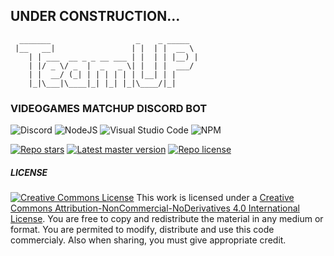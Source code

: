 ## UNDER CONSTRUCTION...

```
  _______                   _    _ _____  
 |__   __|                 | |  | |  __ \ 
    | | ___  __ _ _ __ ___ | |  | | |__) |
    | |/ _ \/ _  |  _   _ \| |  | |  ___/ 
    | |  __/ (_| | | | | | | |__| | |     
    |_|\___|\____|_| |_| |_|\____/|_|     
```

### VIDEOGAMES MATCHUP DISCORD BOT

![Discord](https://img.shields.io/badge/Discord-%235865F2.svg?style=for-the-badge&logo=discord&logoColor=white) ![NodeJS](https://img.shields.io/badge/node.js-6DA55F?style=for-the-badge&logo=node.js&logoColor=white) ![Visual Studio Code](https://img.shields.io/badge/Visual%20Studio%20Code-0078d7.svg?style=for-the-badge&logo=visual-studio-code&logoColor=white) ![NPM](https://img.shields.io/badge/NPM-%23CB3837.svg?style=for-the-badge&logo=npm&logoColor=white)

[![Repo stars](https://img.shields.io/github/stars/Azator-Entertainment/TeamUP?style=flat&logo=github&labelColor=232121&color=760276&label=Stars)](https://github.com/Azator-Entertainment/TeamUP/stargazers) [![Latest master version](https://img.shields.io/github/package-json/version/Azator-Entertainment/TeamUP?color=760276&label=Master&labelColor=232121&logo=github&sort=semver&style=flat)](https://github.com/Azator-Entertainment/TeamUP/tree/master/) [![Repo license](https://img.shields.io/badge/CC_BY_NC_ND_4.0-760276?style=flat&logo=github&labelColor=232121&label=License)](https://github.com/Azator-Entertainment/TeamUP/blob/main/LICENSE)

##### LICENSE
[![Creative Commons License](https://i.creativecommons.org/l/by-nc-nd/4.0/88x31.png)](http://creativecommons.org/licenses/by-nc-nd/4.0/)
This work is licensed under a [Creative Commons Attribution-NonCommercial-NoDerivatives 4.0 International License](http://creativecommons.org/licenses/by-nc-nd/4.0/).
You are free to copy and redistribute the material in any medium or format. You are permited to modify, distribute and use this code commercialy. Also when sharing, you must give appropriate credit.
